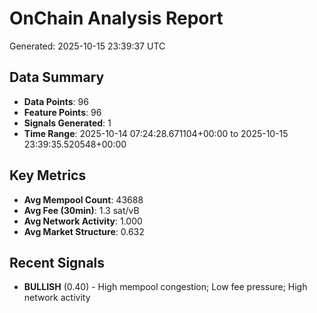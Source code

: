 # OnChain Analysis Report
Generated: 2025-10-15 23:39:37 UTC

## Data Summary
- **Data Points**: 96
- **Feature Points**: 96
- **Signals Generated**: 1
- **Time Range**: 2025-10-14 07:24:28.671104+00:00 to 2025-10-15 23:39:35.520548+00:00

## Key Metrics
- **Avg Mempool Count**: 43688
- **Avg Fee (30min)**: 1.3 sat/vB
- **Avg Network Activity**: 1.000
- **Avg Market Structure**: 0.632

## Recent Signals
- **BULLISH** (0.40) - High mempool congestion; Low fee pressure; High network activity
